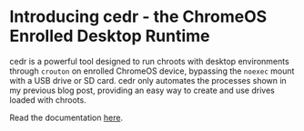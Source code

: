 # Introducing cedr - the ChromeOS Enrolled Desktop Runtime

cedr is a powerful tool designed to run chroots with desktop environments through `crouton` on enrolled ChromeOS device, bypassing the `noexec` mount with a USB drive or SD card. cedr only automates the processes shown in my previous blog post, providing an easy way to create and use drives loaded with chroots.

Read the documentation [here](https://github.com/rainestorme/cedr).
